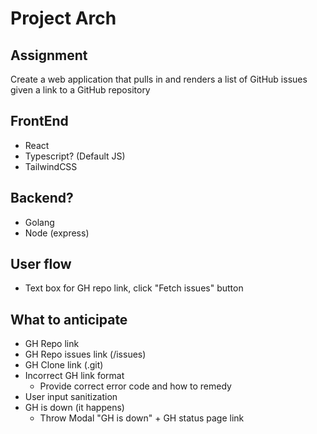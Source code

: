 # Project Arch

## Assignment

Create a web application that pulls in and renders a list of GitHub issues given a link to a GitHub repository

## FrontEnd

* React
* Typescript? (Default JS)
* TailwindCSS

## Backend?

* Golang
* Node (express)

## User flow

* Text box for GH repo link, click "Fetch issues" button

## What to anticipate

* GH Repo link
* GH Repo issues link (/issues)
* GH Clone link (.git)
* Incorrect GH link format
  * Provide correct error code and how to remedy
* User input sanitization
* GH is down (it happens)
  * Throw Modal "GH is down" + GH status page link
